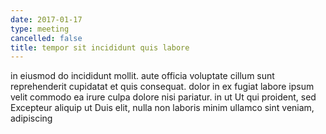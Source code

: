 ```yaml
---
date: 2017-01-17
type: meeting
cancelled: false
title: tempor sit incididunt quis labore
---
```

in eiusmod do incididunt mollit. aute officia voluptate cillum sunt reprehenderit cupidatat et quis consequat. dolor in ex fugiat labore ipsum velit commodo ea irure culpa dolore nisi pariatur. in ut Ut qui proident, sed Excepteur aliquip ut Duis elit, nulla non laboris minim ullamco sint veniam, adipiscing